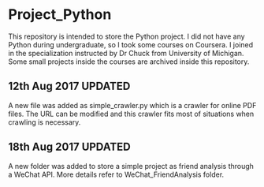 # Project_Python

This repository is intended to store the Python project.
I did not have any Python during undergraduate, so I took some courses on Coursera.
I joined in the specialization instructed by Dr Chuck from University of Michigan.
Some small projects inside the courses are archived inside this repository.


12th Aug 2017 UPDATED
--
A new file was added as simple_crawler.py which is a crawler for online PDF files. The URL can be modified and this crawler fits most of situations when crawling is necessary.

18th Aug 2017 UPDATED
--
A new folder was added to store a simple project as friend analysis through a WeChat API. More details refer to WeChat_FriendAnalysis folder.
